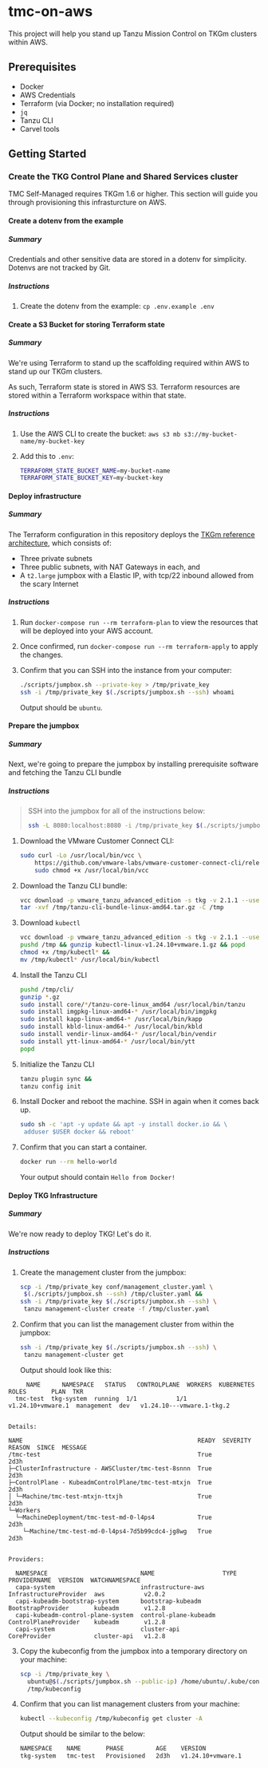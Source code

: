 # tmc-on-aws

This project will help you stand up Tanzu Mission Control on TKGm clusters
within AWS.

## Prerequisites

- Docker
- AWS Credentials
- Terraform (via Docker; no installation required)
- `jq`
- Tanzu CLI
- Carvel tools

## Getting Started

### Create the TKG Control Plane and Shared Services cluster

TMC Self-Managed requires TKGm 1.6 or higher. This section will guide you
through provisioning this infrasturcture on AWS.

#### Create a dotenv from the example

##### Summary

Credentials and other sensitive data are stored in a dotenv for simplicity.
Dotenvs are not tracked by Git.

##### Instructions

1. Create the dotenv from the example: `cp .env.example .env`

#### Create a S3 Bucket for storing Terraform state

##### Summary

We're using Terraform to stand up the scaffolding required within AWS to stand
up our TKGm clusters.

As such, Terraform state is stored in AWS S3. Terraform resources are stored
within a Terraform workspace within that state.

##### Instructions

1. Use the AWS CLI to create the bucket:
   `aws s3 mb s3://my-bucket-name/my-bucket-key`
2. Add this to `.env`:

   ```sh
   TERRAFORM_STATE_BUCKET_NAME=my-bucket-name
   TERRAFORM_STATE_BUCKET_KEY=my-bucket-key
   ```

#### Deploy infrastructure

##### Summary

The Terraform configuration in this repository deploys the
[TKGm reference
architecture](https://github.com/vmware-tanzu-labs/tanzu-validated-solutions/blob/main/src/deployment-guides/tko-aws.md),
which consists of:

- Three private subnets
- Three public subnets, with NAT Gateways in each, and
- A `t2.large` jumpbox with a Elastic IP, with tcp/22 inbound allowed from the scary Internet

##### Instructions

1. Run `docker-compose run --rm terraform-plan` to view the resources that will be
deployed into your AWS account.

2. Once confirmed, run `docker-compose run --rm terraform-apply` to apply the
changes.

3. Confirm that you can SSH into the instance from your computer:

   ```sh
   ./scripts/jumpbox.sh --private-key > /tmp/private_key
   ssh -i /tmp/private_key $(./scripts/jumpbox.sh --ssh) whoami
   ```

   Output should be `ubuntu`.

#### Prepare the jumpbox

##### Summary

Next, we're going to prepare the jumpbox by installing prerequisite software and
fetching the Tanzu CLI bundle

##### Instructions

> SSH into the jumpbox for all of the instructions below:
>
> ```sh
> ssh -L 8080:localhost:8080 -i /tmp/private_key $(./scripts/jumpbox.sh --ssh)
> ```

1. Download the VMware Customer Connect CLI:

   ```sh
   sudo curl -Lo /usr/local/bin/vcc \
       https://github.com/vmware-labs/vmware-customer-connect-cli/releases/download/v1.1.5/vcc-darwin-v1.1.5 &&
       sudo chmod +x /usr/local/bin/vcc
   ```

2. Download the Tanzu CLI bundle:

   ```sh
   vcc download -p vmware_tanzu_advanced_edition -s tkg -v 2.1.1 --user YOUR-VMWARE-EMAIL --pass YOUR-VMWARE-PASS -f tanzu-cli-bundle-linux-amd64.tar.gz -a -o /tmp &&
   tar -xvf /tmp/tanzu-cli-bundle-linux-amd64.tar.gz -C /tmp
   ```

3. Download `kubectl`

   ```sh
   vcc download -p vmware_tanzu_advanced_edition -s tkg -v 2.1.1 --user YOUR-VMWARE-EMAIL --pass YOUR-VMWARE-PASS -f kubectl-linux-v1.24.10+vmware.1.gz -a -o /tmp &&
   pushd /tmp && gunzip kubectl-linux-v1.24.10+vmware.1.gz && popd
   chmod +x /tmp/kubectl* &&
   mv /tmp/kubectl* /usr/local/bin/kubectl
   ```

4. Install the Tanzu CLI

   ```sh
   pushd /tmp/cli/
   gunzip *.gz
   sudo install core/*/tanzu-core-linux_amd64 /usr/local/bin/tanzu
   sudo install imgpkg-linux-amd64-* /usr/local/bin/imgpkg
   sudo install kapp-linux-amd64-* /usr/local/bin/kapp
   sudo install kbld-linux-amd64-* /usr/local/bin/kbld
   sudo install vendir-linux-amd64-* /usr/local/bin/vendir
   sudo install ytt-linux-amd64-* /usr/local/bin/ytt
   popd
   ```

5. Initialize the Tanzu CLI

   ```sh
   tanzu plugin sync &&
   tanzu config init
   ```

6. Install Docker and reboot the machine. SSH in again when it comes back up.

   ```sh
   sudo sh -c 'apt -y update && apt -y install docker.io && \
    adduser $USER docker && reboot'
   ```

7. Confirm that you can start a container.

   ```sh
   docker run --rm hello-world
   ```

   Your output should contain `Hello from Docker!`

#### Deploy TKG Infrastructure

##### Summary

We're now ready to deploy TKG! Let's do it.

##### Instructions

1. Create the management cluster from the jumpbox:

   ```sh
   scp -i /tmp/private_key conf/management_cluster.yaml \
    $(./scripts/jumpbox.sh --ssh) /tmp/cluster.yaml &&
   ssh -i /tmp/private_key $(./scripts/jumpbox.sh --ssh) \
    tanzu management-cluster create -f /tmp/cluster.yaml
   ```

2. Confirm that you can list the management cluster from within the
   jumpbox:

   ```sh
   ssh -i /tmp/private_key $(./scripts/jumpbox.sh --ssh) \
    tanzu management-cluster get
   ```

   Output should look like this:

```
     NAME      NAMESPACE   STATUS   CONTROLPLANE  WORKERS  KUBERNETES         ROLES       PLAN  TKR
  tmc-test  tkg-system  running  1/1           1/1      v1.24.10+vmware.1  management  dev   v1.24.10---vmware.1-tkg.2


Details:

NAME                                                 READY  SEVERITY  REASON  SINCE  MESSAGE
/tmc-test                                            True                     2d3h
├─ClusterInfrastructure - AWSCluster/tmc-test-8snnn  True                     2d3h
├─ControlPlane - KubeadmControlPlane/tmc-test-mtxjn  True                     2d3h
│ └─Machine/tmc-test-mtxjn-ttxjh                     True                     2d3h
└─Workers
  └─MachineDeployment/tmc-test-md-0-l4ps4            True                     2d3h
    └─Machine/tmc-test-md-0-l4ps4-7d5b99cdc4-jg8wg   True                     2d3h


Providers:

  NAMESPACE                          NAME                   TYPE                    PROVIDERNAME  VERSION  WATCHNAMESPACE
  capa-system                        infrastructure-aws     InfrastructureProvider  aws           v2.0.2
  capi-kubeadm-bootstrap-system      bootstrap-kubeadm      BootstrapProvider       kubeadm       v1.2.8
  capi-kubeadm-control-plane-system  control-plane-kubeadm  ControlPlaneProvider    kubeadm       v1.2.8
  capi-system                        cluster-api            CoreProvider            cluster-api   v1.2.8
```

  3. Copy the kubeconfig from the jumpbox into a temporary directory
     on your machine:

     ```sh
     scp -i /tmp/private_key \
       ubuntu@$(./scripts/jumpbox.sh --public-ip) /home/ubuntu/.kube/config \
       /tmp/kubeconfig
     ```

  4. Confirm that you can list management clusters from your machine:

     ```sh
     kubectl --kubeconfig /tmp/kubeconfig get cluster -A
     ```

     Output should be similar to the below:

     ```sh
     NAMESPACE    NAME       PHASE         AGE    VERSION
     tkg-system   tmc-test   Provisioned   2d3h   v1.24.10+vmware.1
     ```

